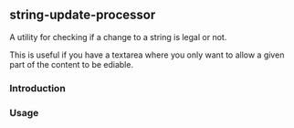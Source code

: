 ## string-update-processor
A utility for checking if a change to a string is legal or not.

This is useful if you have a textarea where you only want to allow a given part of the content to be ediable.

### Introduction

### Usage

